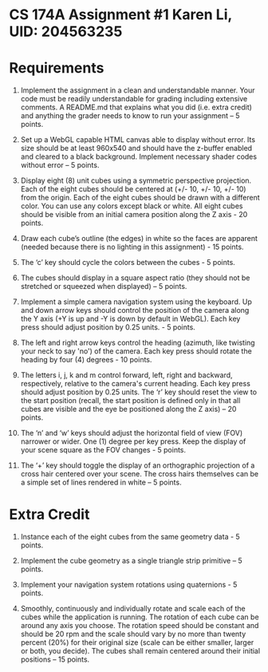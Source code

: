 CS 174A Assignment #1
Karen Li, UID: 204563235
========================

Requirements
============
 
1. Implement the assignment in a clean and understandable manner. Your code must be readily understandable for grading including extensive comments. A README.md that explains what you did (i.e. extra credit) and anything the grader needs to know to run your assignment – 5 points.
 
2. Set up a WebGL capable HTML canvas able to display without error. Its size should be at least 960x540 and should have the z-buffer enabled and cleared to a black background. Implement necessary shader codes without error – 5 points.

3. Display eight (8) unit cubes using a symmetric perspective projection. Each of the eight cubes should be centered at (+/- 10, +/- 10, +/- 10) from the origin. Each of the eight cubes should be drawn with a different color. You can use any colors except black or white. All eight cubes should be visible from an initial camera position along the Z axis - 20 points.

4. Draw each cube’s outline (the edges) in white so the faces are apparent (needed because there is no lighting in this assignment) - 15 points.

5. The ‘c’ key should cycle the colors between the cubes - 5 points.

6. The cubes should display in a square aspect ratio (they should not be stretched or squeezed when displayed) – 5 points.
 
7. Implement a simple camera navigation system using the keyboard. Up and down arrow keys should control the position of the camera along the Y axis (+Y is up and -Y is down by default in WebGL). Each key press should adjust position by 0.25 units. - 5 points.

8. The left and right arrow keys control the heading (azimuth, like twisting your neck to say 'no') of the camera. Each key press should rotate the heading by four (4) degrees - 10 points.

9. The letters i, j, k and m control forward, left, right and backward, respectively, relative to the camera's current heading. Each key press should adjust position by 0.25 units. The ‘r’ key should reset the view to the start position (recall, the start position is defined only in that all cubes are visible and the eye be positioned along the Z axis) – 20 points.

10. The ‘n’ and ‘w’ keys should adjust the horizontal field of view (FOV) narrower or wider. One (1) degree per key press. Keep the display of your scene square as the FOV changes - 5 points.

11. The ‘+’ key should toggle the display of an orthographic projection of a cross hair centered over your scene. The cross hairs themselves can be a simple set of lines rendered in white – 5 points.

Extra Credit
============

1. Instance each of the eight cubes from the same geometry data - 5 points.

2. Implement the cube geometry as a single triangle strip primitive – 5 points.

3. Implement your navigation system rotations using quaternions - 5 points.

4. Smoothly, continuously and individually rotate and scale each of the cubes while the application is running. The rotation of each cube can be around any axis you choose. The rotation speed should be constant and should be 20 rpm and the scale should vary by no more than twenty percent (20%) for their original size (scale can be either smaller, larger or both, you decide). The cubes shall remain centered around their initial positions – 15 points.
